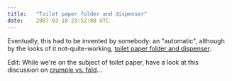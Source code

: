 ```yaml
---
title:   "Toilet paper folder and dispenser"
date:    2007-03-18 23:52:00 UTC
---
```


Eventually, this had to be invented by somebody: an "automatic", although by the looks of it not-quite-working, <a href="http://www.youtube.com/watch?v=QTsXlTKaFq0">toilet paper folder and dispenser</a>.

Edit: While we're on the subject of toilet paper, have a look at this discussion on <a href="http://www.youtube.com/watch?v=oFUupaCm7fE">crumple vs. fold</a>...